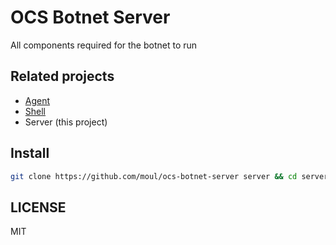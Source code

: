 OCS Botnet Server
=================

All components required for the botnet to run

Related projects
----------------

- [Agent](https://github.com/moul/ocs-botnet-agent)
- [Shell](https://github.com/moul/ocs-botnet)
- Server (this project)

Install
-------

```bash
git clone https://github.com/moul/ocs-botnet-server server && cd server && make
```

LICENSE
-------

MIT
